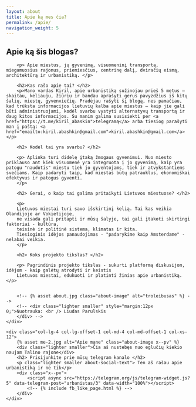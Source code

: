 ```yaml
---
layout: about
title: Apie ką mes čia?
permalink: /apie/
navigation_weight: 5
---
```


<div class="row top-lg mb40">
    <div class="col-lg-7 col-md-7 col-xs-12">
        <h2> Apie ką šis blogas? </h2>

        <p> Apie miestus, jų gyvenimą, visuomeninį transportą, miegamuosius rajonus, priemiesčius, centrinę dalį, dviračių eismą, architektūrą ir urbanistiką. </p>

        <h2>Kas rašo apie tai? </h2>
        <p>Mano vardas Kiril, apie urbanistiką sužinojau prieš 5 metus – skaitau, keliauju, žiūriu ir bandau aprašyti gerus pavyzdžius iš kitų šalių, miestų, gyvenviečių. Pradėjau rašyti šį blogą, nes pamačiau, kad trūksta informacijos lietuvių kalba apie miestus – kaip jie gali būti administruojami, kodėl svarbu vystyti alternatyvų transportą ir daug kitos informacijos. Su manim galima susisiekti per <a href="https://t.me/kiril_abaskin">telegramą</a> arba tiesiog parašyti man į paštą: <a href="emailto:kiril.abashkin@gmail.com">kiril.abashkin@gmail.com</a></p>

        <h2> Kodėl tai yra svarbu? </h2>

        <p> Aplinka turi didelę įtaką žmogaus gyvenimui. Nuo miesto priklauso ant kiek visuomenė yra integruota į jo gyvenimą, kaip yra patogu "naudotis" miestu tiek jo gyventojams, tiek ir atvykstantiems svečiams. Kaip padaryti taip, kad miestas būtų patrauklus, ekonomiškai efektyvus ir patogus gyventi.
        </p>

        <h2> Gerai, o kaip tai galima pritaikyti Lietuvos miestuose? </h2>

        <p>
        Lietuvos miestai turi savo išskirtinį kelią. Tai kas veikia Olandijoje ar Vokietijoje,
        ne visada gali pritapti ir mūsų šalyje, tai gali įtakoti skirtingi faktoriai - kultūra,
        teisinė ir politinė sistema, klimatas ir kita.
        Tiesioginis idėjos panaudojimas - "padarykime kaip Amsterdame" - nelabai veikia.
        </p>

        <h2> Koks projekto tikslas? </h2>

        <p> Pagrindinis projekto tikslas - sukurti platformą diskusijom, idėjom - kaip galėtų atrodyti ir keistis
        Lietuvos miestai, edukuoti ir platinti žinias apie urbanistiką.</p>


        <!-- {% asset about.jpg class="about-image" alt="troleibusas" %} -->
        <!-- <div class="lighter smaller" style="margin:12px 0;">Nuotrauka: <br /> Liudas Parulskis
        </div> -->
    </div>

    <div class="col-lg-4 col-lg-offset-1 col-md-4 col-md-offset-1 col-xs-12">
        {% asset me-2.jpg alt="Apie mane" class="about-image x--pv" %}
        <div class="lighter smaller">Čia aš nustebęs nuo eglučių kiekio naujam Talino rajone</div>
        <h2> Prisijunkite prie mūsų telegram kanalo </h2>
        <p class="lighter smaller about-social-text"> Ten aš rašau apie urbanistiką ir ne tik</p>
        <div class="x--pv">
            <script async src="https://telegram.org/js/telegram-widget.js?5" data-telegram-post="urbanistas/3" data-width="100%"></script>
            <!-- {% include fb_like_page.html %} -->
        </div>
    </div>

</div>
